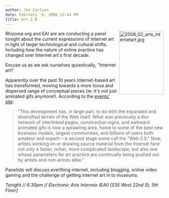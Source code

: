 ```yaml
---
author: Jen Carlson
date: February  6, 2006 12:44 PM
title: Art 2.0
---
```


<p><img alt="2006_02_arts_internetart.jpg" src="https://web.archive.org/web/20120126120939im_/http://www.gothamist.com/attachments/arts_jen/2006_02_arts_internetart.jpg" width="140" height="201" align="right" hspace="5">Rhizome.org and EAI are are conducting a panel tonight about the current expressions of Internet art in light of larger technological and cultural shifts. Including how the nature of online practice has changed over Internet art&apos;s first decade.</p>

<p>Excuse us as we ask ourselves quixotically, &quot;Internet art?</p>

<p>Apparently over the past 10 years Internet-based art has transformed, moving towards a more loose and dispersed range of conceptual pieces (ie: it&apos;s not just animated gifs anymore!). According to the <a href="https://web.archive.org/web/20120126120939/http://www.eai.org/eai/02_06_rhizome_pr.html">events&apos; site</a>: </p>

<blockquote>&quot;This development has, in large part, to do with the expanded and diversified terrain of the Web itself. What was previously a thin network of interlinked pages, construction signs, and awkward animated gifs is now a sprawling area, home to some of the best new business models, largest communities, and billions of users both amateur and expert---a second stage some call the &quot;Web 2.0.&quot; Now, artists working on or drawing source material from the Internet face not only a faster, richer, more complicated landscape, but also one whose parameters for art practice are continually being pushed out by artists and non-artists alike.&quot;</blockquote>

<p>Panelists will discuss everthing internet, including blogging, online video gaming and the challenge of getting internet art in to museums.  </p>

<p><em>Tonight // 6:30pm // Electronic Arts Intermix (EAI) [535 West 22nd St, 5th Floor]</em></p>